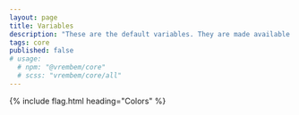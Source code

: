 ```yaml
---
layout: page
title: Variables
description: "These are the default variables. They are made available to all components."
tags: core
published: false
# usage:
  # npm: "@vrembem/core"
  # scss: "vrembem/core/all"
---
```


{% include flag.html heading="Colors" %}

